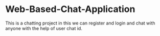# Web-Based-Chat-Application
This is a chatting project in this we can register and login and chat with anyone with the help of user chat id.
